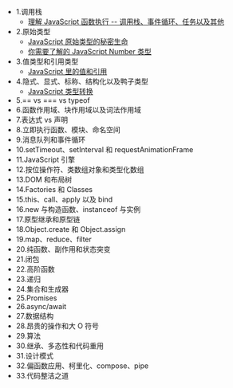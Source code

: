 - 1.调用栈
  - [理解 JavaScript 函数执行 -- 调用栈、事件循环、任务以及其他](/call-stack/understanding-javascript-function-executions.md)
- 2.原始类型
  - [JavaScript 原始类型的秘密生命](/primitive-types/the-secrect-life-of-javascript-primitives.md)
  - [你需要了解的 JavaScript Number 类型](/primitive-types/what-you-need-to-know-about-javascript-number-type.md)
- 3.值类型和引用类型
  - [JavaScript 里的值和引用](/value-types-and-reference-types/explaining-value-vs-reference.md)
- 4.隐式、显式、标称、结构化以及鸭子类型
  - [JavaScript 类型转换](/type-coercion/javascript-type-coercion-explained.md)
- 5.== vs === vs typeof
- 6.函数作用域、块作用域以及词法作用域
- 7.表达式 vs 声明
- 8.立即执行函数、模块、命名空间
- 9.消息队列和事件循环
- 10.setTimeout、setInterval 和 requestAnimationFrame
- 11.JavaScript 引擎
- 12.按位操作符、类数组对象和类型化数组
- 13.DOM 和布局树
- 14.Factories 和 Classes
- 15.this、call、apply 以及 bind
- 16.new 与构造函数、instanceof 与实例
- 17.原型继承和原型链
- 18.Object.create 和 Object.assign
- 19.map、reduce、filter
- 20.纯函数、副作用和状态突变
- 21.闭包
- 22.高阶函数
- 23.递归
- 24.集合和生成器
- 25.Promises
- 26.async/await
- 27.数据结构
- 28.昂贵的操作和大 O 符号
- 29.算法
- 30.继承、多态性和代码重用
- 31.设计模式
- 32.偏函数应用、柯里化、compose、pipe
- 33.代码整洁之道
